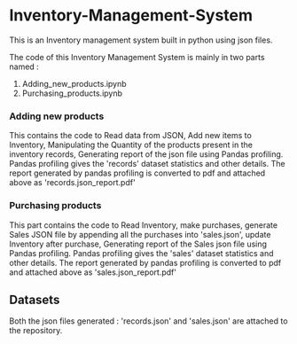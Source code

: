 # Inventory-Management-System
This is an Inventory management system built in python using json files.

The code of this Inventory Management System is mainly in two parts named :
1. Adding_new_products.ipynb
2. Purchasing_products.ipynb

### Adding new products 
This contains the code to Read data from JSON, Add new items to Inventory, Manipulating the Quantity of the products present in the inventory records, Generating report of the json file using Pandas profiling.
Pandas profiling gives the 'records' dataset statistics and other details.
The report generated by pandas profiling is converted to pdf and attached above as 'records.json_report.pdf'

### Purchasing products
This part contains the code to Read Inventory, make purchases, generate Sales JSON file by appending all the purchases into 'sales.json', update Inventory after purchase, Generating report of the Sales json file using Pandas profiling.
Pandas profiling gives the 'sales' dataset statistics and other details.
The report generated by pandas profiling is converted to pdf and attached above as 'sales.json_report.pdf'

## Datasets
Both the json files generated : 'records.json' and 'sales.json' are attached to the repository.

